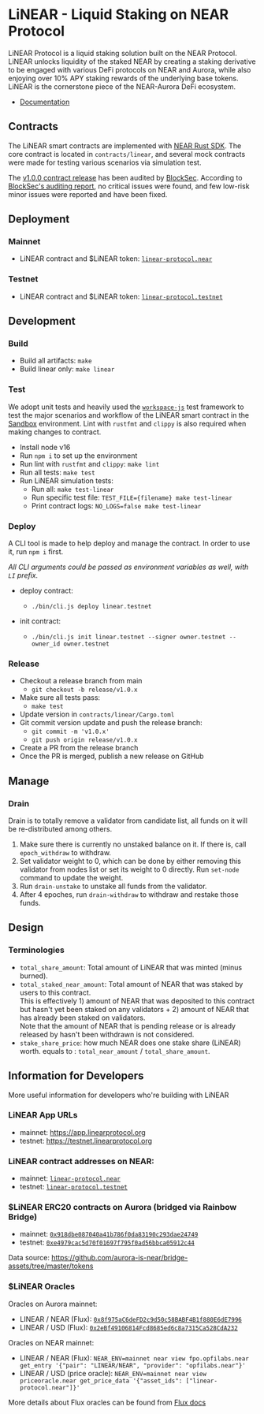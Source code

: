 # LiNEAR - Liquid Staking on NEAR Protocol

LiNEAR Protocol is a liquid staking solution built on the NEAR Protocol. LiNEAR unlocks liquidity of the staked NEAR by creating a staking derivative to be engaged with various DeFi protocols on NEAR and Aurora, while also enjoying over 10% APY staking rewards of the underlying base tokens. LiNEAR is the cornerstone piece of the NEAR-Aurora DeFi ecosystem.

- [Documentation](https://docs.linearprotocol.org/)

## Contracts

The LiNEAR smart contracts are implemented with [NEAR Rust SDK](https://near-sdk.io/). The core contract is located in `contracts/linear`, and several mock contracts were made for testing various scenarios via simulation test.

The [v1.0.0 contract release](https://github.com/linear-protocol/LiNEAR/releases/tag/v1.0.0) has been audited by [BlockSec](https://www.blocksecteam.com/). According to [BlockSec's auditing report](https://github.com/linear-protocol/audits/blob/main/BlockSec%20-%20Security%20Audit%20Report%20for%20LiNEAR%20-%20202204.pdf), no critical issues were found, and few low-risk minor issues were reported and have been fixed.

## Deployment

### Mainnet

- LiNEAR contract and $LiNEAR token: [`linear-protocol.near`](https://explorer.near.org/accounts/linear-protocol.near)

### Testnet

- LiNEAR contract and $LiNEAR token: [`linear-protocol.testnet`](https://explorer.testnet.near.org/accounts/linear-protocol.testnet)


## Development


### Build
- Build all artifacts: `make`
- Build linear only: `make linear`

### Test

We adopt unit tests and heavily used the [`workspace-js`](https://github.com/near/workspaces-js) test framework to test the major scenarios and workflow of the LiNEAR smart contract in the [Sandbox](https://docs.near.org/docs/develop/contracts/sandbox) environment. Lint with `rustfmt` and `clippy` is also required when making changes to contract.

- Install node v16
- Run `npm i` to set up the environment
- Run lint with `rustfmt` and `clippy`: `make lint`
- Run all tests: `make test`
- Run LiNEAR simulation tests:
  - Run all: `make test-linear`
  - Run specific test file: `TEST_FILE={filename} make test-linear`
  - Print contract logs: `NO_LOGS=false make test-linear`

### Deploy

A CLI tool is made to help deploy and manage the contract.
In order to use it, run `npm i` first.        

*All CLI arguments could be passed as environment variables as well, with `LI` prefix.*

- deploy contract:
  - `./bin/cli.js deploy linear.testnet`

- init contract:
  - `./bin/cli.js init linear.testnet --signer owner.testnet --owner_id owner.testnet`

### Release

- Checkout a release branch from main
  - `git checkout -b release/v1.0.x`
- Make sure all tests pass:
  - `make test`
- Update version in `contracts/linear/Cargo.toml`
- Git commit version update and push the release branch:
  - `git commit -m 'v1.0.x'`
  - `git push origin release/v1.0.x`
- Create a PR from the release branch
- Once the PR is merged, publish a new release on GitHub


## Manage
### Drain
Drain is to totally remove a validator from candidate list, all funds on it will be re-distributed
among others.

1. Make sure there is currently no unstaked balance on it. If there is, call `epoch_withdraw` to withdraw.
2. Set validator weight to 0, which can be done by either removing this validator from nodes list or set its weight to 0 directly. Run `set-node` command to update the weight.
3. Run `drain-unstake` to unstake all funds from the validator.
4. After 4 epoches, run `drain-withdraw` to withdraw and restake those funds.

## Design

### Terminologies
- `total_share_amount`: Total amount of LiNEAR that was minted (minus burned).
- `total_staked_near_amount`: Total amount of NEAR that was staked by users to this contract.     
  This is effectively 1) amount of NEAR that was deposited to this contract but hasn't yet been staked on any validators + 2) amount of NEAR that has already been staked on validators.    
  Note that the amount of NEAR that is pending release or is already released by hasn't been withdrawn is not considered.
- `stake_share_price`: how much NEAR does one stake share (LiNEAR) worth. equals to : `total_near_amount` / `total_share_amount`.


## Information for Developers

More useful information for developers who're building with LiNEAR

### LiNEAR App URLs

- mainnet: https://app.linearprotocol.org
- testnet: https://testnet.linearprotocol.org

### LiNEAR contract addresses on NEAR: 

- mainnet: [`linear-protocol.near`](https://explorer.near.org/accounts/linear-protocol.near)
- testnet: [`linear-protocol.testnet`](https://explorer.testnet.near.org/accounts/linear-protocol.testnet)

### $LiNEAR ERC20 contracts on Aurora (bridged via Rainbow Bridge)

- mainnet: [`0x918dbe087040a41b786f0da83190c293dae24749`](https://aurorascan.dev/token/0x918dbe087040a41b786f0da83190c293dae24749)
- testnet: [`0xe4979cac5d70f01697f795f0ad56bbca05912c44`](https://testnet.aurorascan.dev/token/0xe4979cac5d70f01697f795f0ad56bbca05912c44)

Data source: https://github.com/aurora-is-near/bridge-assets/tree/master/tokens

### $LiNEAR Oracles

Oracles on Aurora mainnet:

- LINEAR / NEAR (Flux): [`0x8f975aC6deFD2c9d50c58BABF4B1f880E6dE7996`](https://aurorascan.dev/address/0x8f975aC6deFD2c9d50c58BABF4B1f880E6dE7996)
- LINEAR / USD (Flux): [`0x2eBf49106814Fcd8685ed6c8a7315Ca528CdA232`](https://aurorascan.dev/address/0x2eBf49106814Fcd8685ed6c8a7315Ca528CdA232)

Oracles on NEAR mainnet:

- LINEAR / NEAR (Flux): `NEAR_ENV=mainnet near view fpo.opfilabs.near get_entry '{"pair": "LINEAR/NEAR", "provider": "opfilabs.near"}'`
- LINEAR / USD (price oracle): `NEAR_ENV=mainnet near view priceoracle.near get_price_data '{"asset_ids": ["linear-protocol.near"]}'`

More details about Flux oracles can be found from [Flux docs](https://docs.fluxprotocol.org/docs/live-data-feeds/fpo-live-networks-and-pairs)
